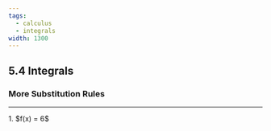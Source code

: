 ```yaml
---
tags:
  - calculus
  - integrals
width: 1300
---
```


## 5.4 Integrals

### More Substitution Rules

---

<grid drag="40 30" drop="topleft">
1. $f(x) = 6$
</grid>
